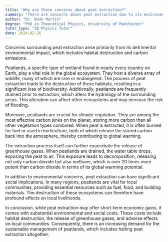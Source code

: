 ```yaml
---
title: "Why are there concerns about peat extraction?"
summary: "There are concerns about peat extraction due to its environmental impact, including habitat destruction and carbon emissions."
author: "Dr. Noah Martin"
degree: "PhD in Theoretical Physics, University of Manchester"
tutor_type: "IB Physics Tutor"
date: 2024-02-26
---
```


Concerns surrounding peat extraction arise primarily from its detrimental environmental impact, which includes habitat destruction and carbon emissions.

Peatlands, a specific type of wetland found in nearly every country on Earth, play a vital role in the global ecosystem. They host a diverse array of wildlife, many of which are rare or endangered. The process of peat extraction leads to the destruction of these habitats, resulting in a significant loss of biodiversity. Additionally, peatlands are frequently drained prior to extraction, which alters the hydrology of the surrounding areas. This alteration can affect other ecosystems and may increase the risk of flooding.

Moreover, peatlands are crucial for climate regulation. They are among the most effective carbon sinks on the planet, storing more carbon than all other vegetation types combined. When peat is extracted, it is often burned for fuel or used in horticulture, both of which release the stored carbon back into the atmosphere, thereby contributing to global warming.

The extraction process itself can further exacerbate the release of greenhouse gases. When peatlands are drained, the water table drops, exposing the peat to air. This exposure leads to decomposition, releasing not only carbon dioxide but also methane, which is over $20$ times more potent than carbon dioxide in terms of its global warming potential.

In addition to environmental concerns, peat extraction can have significant social implications. In many regions, peatlands are vital for local communities, providing essential resources such as fuel, food, and building materials. The destruction of these ecosystems can therefore have profound effects on local livelihoods.

In conclusion, while peat extraction may offer short-term economic gains, it comes with substantial environmental and social costs. These costs include habitat destruction, the release of greenhouse gases, and adverse effects on local communities. Consequently, there is an increasing demand for the sustainable management of peatlands, which includes halting peat extraction altogether.
    